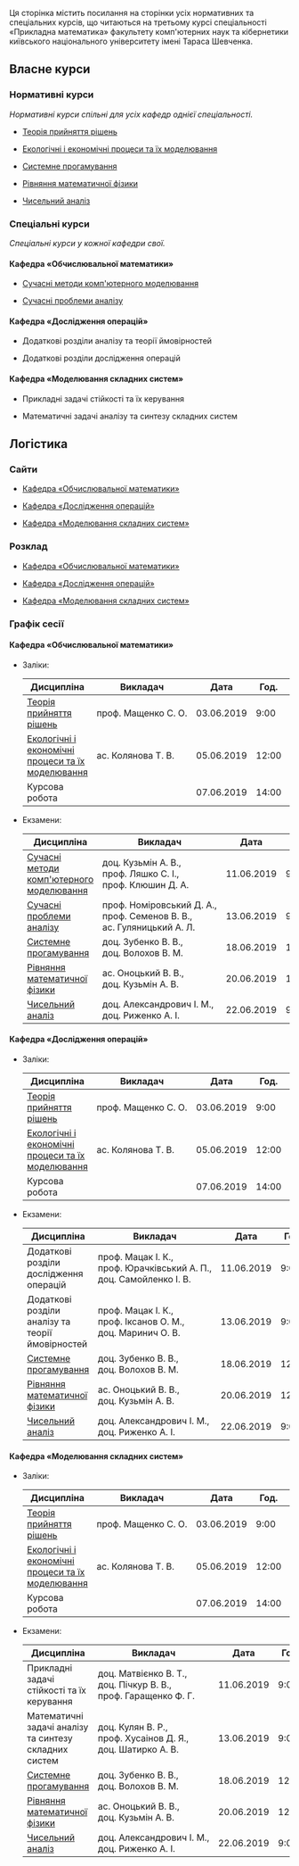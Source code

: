 Ця сторінка містить посилання на сторінки усіх нормативних та спеціальних курсів, що читаються на третьому курсі спеціальності &laquo;Прикладна математика&raquo; факультету комп'ютерних наук та кібернетики київського національного університету імені Тараса Шевченка.

## Власне курси

### Нормативні курси

_Нормативні курси спільні для усіх кафедр однієї спеціальності._

- [Теорія прийняття рішень](https://csc-knu.github.io/tpr/)

- [Екологічні і економічні процеси та їх моделювання](https://csc-knu.github.io/eco/)

- [Системне прогамування](https://csc-knu.github.io/sys-prog/)

- [Рівняння математичної фізики](https://csc-knu.github.io/mph/)

- [Чисельний аналіз](https://csc-knu.github.io/numerical-analysis/)

### Спеціальні курси

_Спеціальні курси у кожної кафедри свої._

#### Кафедра &laquo;Обчислювальної математики&raquo;

- [Сучасні методи комп'ютерного моделювання](https://csc-knu.github.io/gen/)

- [Сучасні проблеми аналізу](https://csc-knu.github.io/modern-analysis/)

#### Кафедра &laquo;Дослідження операцій&raquo;

- Додаткові розділи аналізу та теорії ймовірностей

- Додаткові розділи дослідження операцій

#### Кафедра &laquo;Моделювання складних систем&raquo;

- Прикладні задачі стійкості та їх керування

- Математичні задачі аналізу та синтезу складних систем

## Логістика

### Сайти

- [Кафедра &laquo;Обчислювальної математики&raquo;](http://om.univ.kiev.ua/ua/)

- [Кафедра &laquo;Дослідження операцій&raquo;](http://do.unicyb.kiev.ua/)

- [Кафедра &laquo;Моделювання складних систем&raquo;](http://mss.unicyb.kiev.ua/)

### Розклад

- [Кафедра &laquo;Обчислювальної математики&raquo;](https://mytimetable.live/schedule/OM-3)

- [Кафедра &laquo;Дослідження операцій&raquo;](https://mytimetable.live/schedule/DO-3)

- [Кафедра &laquo;Моделювання складних систем&raquo;](https://mytimetable.live/schedule/MSS-3)

### Графік сесії

#### Кафедра &laquo;Обчислювальної математики&raquo;

- Заліки:

	Дисципліна | Викладач | Дата | Год. | Ауд.
	---------- | -------- | ---- | ---- | ----
	[Теорія прийняття рішень](https://csc-knu.github.io/tpr/) | проф.&nbsp;Мащенко&nbsp;С.&nbsp;О. | 03.06.2019 | 9:00 | 18
	[Екологічні і економічні процеси та їх моделювання](https://csc-knu.github.io/eco/) | ас.&nbsp;Колянова&nbsp;Т.&nbsp;В. | 05.06.2019 | 12:00 | 42
	Курсова робота | | 07.06.2019 | 14:00 | 1

- Екзамени:

	Дисципліна | Викладач | Дата | Год. | Ауд.
	---------- | -------- | ---- | ---- | ----
	[Сучасні методи комп'ютерного моделювання](https://csc-knu.github.io/gen/) | доц.&nbsp;Кузьмін&nbsp;А.&nbsp;В., проф.&nbsp;Ляшко&nbsp;С.&nbsp;І., проф.&nbsp;Клюшин&nbsp;Д.&nbsp;А. | 11.06.2019 | 9:00 | 308
	[Сучасні проблеми аналізу](https://csc-knu.github.io/modern-analysis/) | проф.&nbsp;Номіровський&nbsp;Д.&nbsp;А., проф.&nbsp;Семенов&nbsp;В.&nbsp;В., ас.&nbsp;Гуляницький&nbsp;А.&nbsp;Л. | 13.06.2019 | 9:00 | 310
	[Системне прогамування](https://csc-knu.github.io/sys-prog/) | доц.&nbsp;Зубенко&nbsp;В.&nbsp;В., доц.&nbsp;Волохов&nbsp;В.&nbsp;М. | 18.06.2019 | 12:00 | 306
	[Рівняння математичної фізики](https://csc-knu.github.io/mph/) | ас.&nbsp;Оноцький&nbsp;В.&nbsp;В., доц.&nbsp;Кузьмін&nbsp;А.&nbsp;В. | 20.06.2019 | 12:00 | 221
	[Чисельний аналіз](https://csc-knu.github.io/numerical-analysis/) | доц.&nbsp;Александрович&nbsp;І.&nbsp;М., доц.&nbsp;Риженко&nbsp;А.&nbsp;І. | 22.06.2019 | 9:00 | 221

#### Кафедра &laquo;Дослідження операцій&raquo;

- Заліки:

	Дисципліна | Викладач | Дата | Год. | Ауд.
	---------- | -------- | ---- | ---- | ----
	[Теорія прийняття рішень](https://csc-knu.github.io/tpr/) | проф.&nbsp;Мащенко&nbsp;С.&nbsp;О. | 03.06.2019 | 9:00 | 18
	[Екологічні і економічні процеси та їх моделювання](https://csc-knu.github.io/eco/) | ас.&nbsp;Колянова&nbsp;Т.&nbsp;В. | 05.06.2019 | 12:00 | 42
	Курсова робота | | 07.06.2019 | 14:00 | 1

- Екзамени:

	Дисципліна | Викладач | Дата | Год. | Ауд.
	---------- | -------- | ---- | ---- | ----
	Додаткові розділи дослідження операцій | проф.&nbsp;Мацак&nbsp;І.&nbsp;К., проф.&nbsp;Юрачківський&nbsp;А.&nbsp;П., доц.&nbsp;Самойленко&nbsp;І.&nbsp;В. | 11.06.2019 | 9:00 | 305
	Додаткові розділи аналізу та теорії ймовірностей | проф.&nbsp;Мацак&nbsp;І.&nbsp;К., проф.&nbsp;Іксанов&nbsp;О.&nbsp;М., доц.&nbsp;Маринич&nbsp;О.&nbsp;В. | 13.06.2019 | 9:00 | 305
	[Системне прогамування](https://csc-knu.github.io/sys-prog/) | доц.&nbsp;Зубенко&nbsp;В.&nbsp;В., доц.&nbsp;Волохов&nbsp;В.&nbsp;М. | 18.06.2019 | 12:00 | 306
	[Рівняння математичної фізики](https://csc-knu.github.io/mph/) | ас.&nbsp;Оноцький&nbsp;В.&nbsp;В., доц.&nbsp;Кузьмін&nbsp;А.&nbsp;В. | 20.06.2019 | 12:00 | 221
	[Чисельний аналіз](https://csc-knu.github.io/numerical-analysis/) | доц.&nbsp;Александрович&nbsp;І.&nbsp;М., доц.&nbsp;Риженко&nbsp;А.&nbsp;І. | 22.06.2019 | 9:00 | 221

#### Кафедра &laquo;Моделювання складних систем&raquo;

- Заліки:

	Дисципліна | Викладач | Дата | Год. | Ауд.
	---------- | -------- | ---- | ---- | ----
	[Теорія прийняття рішень](https://csc-knu.github.io/tpr/) | проф.&nbsp;Мащенко&nbsp;С.&nbsp;О. | 03.06.2019 | 9:00 | 18
	[Екологічні і економічні процеси та їх моделювання](https://csc-knu.github.io/eco/) | ас.&nbsp;Колянова&nbsp;Т.&nbsp;В. | 05.06.2019 | 12:00 | 42
	Курсова робота | | 07.06.2019 | 14:00 | 1

- Екзамени:

	Дисципліна | Викладач | Дата | Год. | Ауд.
	---------- | -------- | ---- | ---- | ----
	Прикладні задачі стійкості та їх керування | доц.&nbsp;Матвієнко&nbsp;В.&nbsp;Т., доц.&nbsp;Пічкур&nbsp;В.&nbsp;В., проф.&nbsp;Гаращенко&nbsp;Ф.&nbsp;Г. | 11.06.2019 | 9:00 | 410
	Математичні задачі аналізу та синтезу складних систем | доц.&nbsp;Кулян&nbsp;В.&nbsp;Р., проф.&nbsp;Хусаінов&nbsp;Д.&nbsp;Я., доц.&nbsp;Шатирко&nbsp;А.&nbsp;В. | 13.06.2019 | 9:00 | 309	
	[Системне прогамування](https://csc-knu.github.io/sys-prog/) | доц.&nbsp;Зубенко&nbsp;В.&nbsp;В., доц.&nbsp;Волохов&nbsp;В.&nbsp;М. | 18.06.2019 | 12:00 | 306
	[Рівняння математичної фізики](https://csc-knu.github.io/mph/) | ас.&nbsp;Оноцький&nbsp;В.&nbsp;В., доц.&nbsp;Кузьмін&nbsp;А.&nbsp;В. | 20.06.2019 | 12:00 | 221
	[Чисельний аналіз](https://csc-knu.github.io/numerical-analysis/) | доц.&nbsp;Александрович&nbsp;І.&nbsp;М., доц.&nbsp;Риженко&nbsp;А.&nbsp;І. | 22.06.2019 | 9:00 | 221
